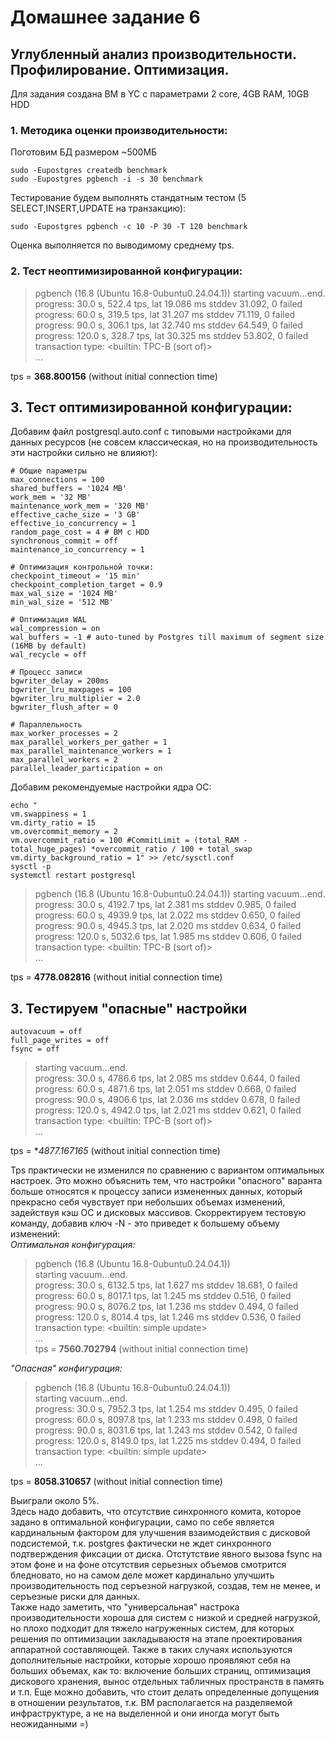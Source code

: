 # Домашнее задание 6

## Углубленный анализ производительности. Профилирование. Оптимизация.  

Для задания создана ВМ в YC с параметрами 2 core, 4GB RAM, 10GB HDD

### 1. Методика оценки производительности:  

Поготовим БД размером ~500МБ

```console
sudo -Eupostgres createdb benchmark
sudo -Eupostgres pgbench -i -s 30 benchmark
```

Тестирование будем выполнять стандатным тестом (5 SELECT,INSERT,UPDATE на транзакцию):

```console
sudo -Eupostgres pgbench -c 10 -P 30 -T 120 benchmark
```

Оценка выполняется по выводимому среднему tps.

### 2. Тест неоптимизированной конфигурации: 

>pgbench (16.8 (Ubuntu 16.8-0ubuntu0.24.04.1))
starting vacuum...end.  
progress: 30.0 s, 522.4 tps, lat 19.086 ms stddev 31.092, 0 failed  
progress: 60.0 s, 319.5 tps, lat 31.207 ms stddev 71.119, 0 failed  
progress: 90.0 s, 306.1 tps, lat 32.740 ms stddev 64.549, 0 failed  
progress: 120.0 s, 328.7 tps, lat 30.325 ms stddev 53.802, 0 failed  
transaction type: <builtin: TPC-B (sort of)>  
...

tps = **368.800156** (without initial connection time)

## 3. Тест оптимизированной конфигурации:

Добавим файл postgresql.auto.conf с типовыми настройками для данных ресурсов (не совсем классическая, но на производительность эти настройки сильно не влияют):

```file
# Общие параметры
max_connections = 100
shared_buffers = '1024 MB'
work_mem = '32 MB'
maintenance_work_mem = '320 MB'
effective_cache_size = '3 GB'
effective_io_concurrency = 1 
random_page_cost = 4 # ВМ с HDD
synchronous_commit = off
maintenance_io_concurrency = 1

# Оптимизация контрольной точки:
checkpoint_timeout = '15 min'
checkpoint_completion_target = 0.9
max_wal_size = '1024 MB'
min_wal_size = '512 MB'

# Оптимизация WAL
wal_compression = on
wal_buffers = -1 # auto-tuned by Postgres till maximum of segment size (16MB by default)
wal_recycle = off

# Процесс записи
bgwriter_delay = 200ms
bgwriter_lru_maxpages = 100
bgwriter_lru_multiplier = 2.0
bgwriter_flush_after = 0

# Параллельность
max_worker_processes = 2
max_parallel_workers_per_gather = 1
max_parallel_maintenance_workers = 1
max_parallel_workers = 2
parallel_leader_participation = on
```

Добавим рекомендуемые настройки ядра ОС:

```console
echo "
vm.swappiness = 1
vm.dirty_ratio = 15
vm.overcommit_memory = 2
vm.overcommit_ratio = 100 #CommitLimit = (total_RAM - total_huge_pages) *overcommit_ratio / 100 + total_swap
vm.dirty_background_ratio = 1" >> /etc/sysctl.conf
sysctl -p
systemctl restart postgresql
```

>pgbench (16.8 (Ubuntu 16.8-0ubuntu0.24.04.1))
starting vacuum...end.  
progress: 30.0 s, 4192.7 tps, lat 2.381 ms stddev 0.985, 0 failed  
progress: 60.0 s, 4939.9 tps, lat 2.022 ms stddev 0.650, 0 failed  
progress: 90.0 s, 4945.3 tps, lat 2.020 ms stddev 0.634, 0 failed  
progress: 120.0 s, 5032.6 tps, lat 1.985 ms stddev 0.606, 0 failed  
transaction type: <builtin: TPC-B (sort of)>  
...  

tps = **4778.082816** (without initial connection time)

## 3. Тестируем "опасные" настройки

```file
autovacuum = off
full_page_writes = off
fsync = off
```

>starting vacuum...end.  
progress: 30.0 s, 4786.6 tps, lat 2.085 ms stddev 0.644, 0 failed  
progress: 60.0 s, 4871.6 tps, lat 2.051 ms stddev 0.668, 0 failed  
progress: 90.0 s, 4906.6 tps, lat 2.036 ms stddev 0.678, 0 failed  
progress: 120.0 s, 4942.0 tps, lat 2.021 ms stddev 0.621, 0 failed  
transaction type: <builtin: TPC-B (sort of)>  
...  

tps = **4877.167165* (without initial connection time)

Tps практически не изменился по сравнению с вариантом оптимальных настроек. Это можно объяснить тем, что настройки "опасного" варанта больше относятся к процессу записи измененных данных, который прекрасно себя чувствует при небольших объемах изменений, задействуя кэш ОС и дисковых массивов.
Скорректируем тестовую команду, добавив ключ -N - это приведет к большему объему изменений:  
*Оптимальная конфигурация:*
>pgbench (16.8 (Ubuntu 16.8-0ubuntu0.24.04.1))  
starting vacuum...end.  
progress: 30.0 s, 6132.5 tps, lat 1.627 ms stddev 18.681, 0 failed  
progress: 60.0 s, 8017.1 tps, lat 1.245 ms stddev 0.516, 0 failed  
progress: 90.0 s, 8076.2 tps, lat 1.236 ms stddev 0.494, 0 failed  
progress: 120.0 s, 8014.4 tps, lat 1.246 ms stddev 0.536, 0 failed  
transaction type: <builtin: simple update>  
...  
tps = **7560.702794** (without initial connection time)  

*"Опасная" конфигурация:*  
>pgbench (16.8 (Ubuntu 16.8-0ubuntu0.24.04.1))  
starting vacuum...end.  
progress: 30.0 s, 7952.3 tps, lat 1.254 ms stddev 0.495, 0 failed  
progress: 60.0 s, 8097.8 tps, lat 1.233 ms stddev 0.498, 0 failed  
progress: 90.0 s, 8031.6 tps, lat 1.243 ms stddev 0.542, 0 failed  
progress: 120.0 s, 8149.0 tps, lat 1.225 ms stddev 0.494, 0 failed  
transaction type: <builtin: simple update>  
...  

tps = **8058.310657** (without initial connection time)  

Выиграли около 5%.  
Здесь надо добавить, что отсутствие синхронного комита, которое задано в оптимальной конфигурации, само по себе является кардинальным фактором для улучшения взаимодействия с дисковой подсистемой, т.к. postgres фактически не ждет синхронного подтверждения фиксации от диска. Отстутствие явного вызова fsync на этом фоне и на фоне отсутствия серьезных объемов смотрится бледновато, но на самом деле может кардинально улучшить производительность под серъезной нагрузкой, создав, тем не менее, и серъезные риски для данных.  
Также надо заметить, что "универсальная" настрока производительности хороша для систем с низкой и средней нагрузкой, но плохо подходит для тяжело нагруженных систем, для которых решения по оптимизации закладываюстя на этапе проектирования аппаратной составляющей. Также в таких случаях используются дополнительные настройки, которые хорошо проявляют себя на больших объемах, как то: включение больших страниц, оптимизация дискового хранения, вынос отдельных табличных пространств в память и т.п.
Еще можно добавить, что стоит делать определенные допущения в отношении результатов, т.к. ВМ располагается на разделяемой инфраструктуре, а не на выделенной и они иногда могут быть неожиданными =)  
